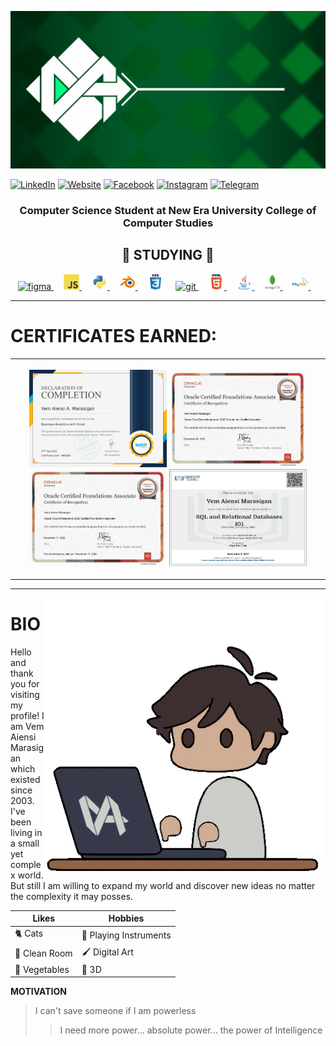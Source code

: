 ![MasterHead](https://github.com/VemAiensi/VemAiensi/blob/main/Assets/GitHub%20Banner.gif)

<p align="left">
    <a href="https://www.linkedin.com/in/">
        <img src="https://img.shields.io/badge/linkedin-%230077B5.svg?style=for-the-badge&logo=linkedin&logoColor=white" alt="LinkedIn"></a>
    <a href="mailto: vem.aiensi@gmail.com">
        <img src="https://img.shields.io/badge/Gmail-D14836?style=for-the-badge&logo=gmail&logoColor=white" alt="Website"></a>
    <a href="https://www.facebook.com/">
        <img src="https://img.shields.io/badge/Facebook-%231877F2.svg?style=for-the-badge&logo=Facebook&logoColor=white" alt="Facebook"></a>
    <a href="https://www.instagram.com/vem413n51/">
        <img src="https://img.shields.io/badge/Instagram-%23E4405F.svg?style=for-the-badge&logo=Instagram&logoColor=white" alt="Instagram"></a>
    <a href="https://t.me/">
        <img src="https://img.shields.io/badge/Telegram-2CA5E0?style=for-the-badge&logo=telegram&logoColor=white" alt="Telegram"></a>
</p>

<h3 align="center">Computer Science Student at New Era University College of Computer Studies</h3>


<h2 align="Center">📖 STUDYING 📖</h2>

<p align="center" >
  <a href="https://www.figma.com/" target="_blank" rel="noreferrer"> <img src="https://www.vectorlogo.zone/logos/figma/figma-icon.svg" alt="figma" width="5%"/> </a>  &nbsp &nbsp
  <a href="https://developer.mozilla.org/en-US/docs/Web/JavaScript" target="_blank" rel="noreferrer"> <img src="https://raw.githubusercontent.com/devicons/devicon/master/icons/javascript/javascript-original.svg" alt="javascript" width="5%"/> </a>  &nbsp &nbsp
  <a href="https://www.python.org" target="_blank" rel="noreferrer"> <img src="https://raw.githubusercontent.com/devicons/devicon/master/icons/python/python-original.svg" alt="python" width="5%"/> </a>  &nbsp &nbsp
  <a href="https://www.blender.org/" target="_blank"> <img src="https://github.com/VemAiensi/VemAiensi/blob/main/Assets/blender_icon_64x64.png" alt="blender" width="5%"/> </a> &nbsp &nbsp
  <a href="https://www.w3schools.com/css/" target="_blank"> <img src="https://raw.githubusercontent.com/devicons/devicon/master/icons/css3/css3-original-wordmark.svg" alt="css3" width="5%"/></a> &nbsp &nbsp
  <a href="https://git-scm.com/" target="_blank" rel="noreferrer"> <img src="https://www.vectorlogo.zone/logos/git-scm/git-scm-icon.svg" alt="git" width="5%"/> </a> &nbsp &nbsp
  <a href="https://www.w3.org/html/" target="_blank" rel="noreferrer"> <img src="https://raw.githubusercontent.com/devicons/devicon/master/icons/html5/html5-original-wordmark.svg" alt="html5" width="5%"/> </a> &nbsp &nbsp
  <a href="https://www.java.com" target="_blank" rel="noreferrer"> <img src="https://raw.githubusercontent.com/devicons/devicon/master/icons/java/java-original.svg" alt="java" width="5%"/> </a> &nbsp &nbsp
  <a href="https://www.mongodb.com/" target="_blank" rel="noreferrer"> <img src="https://raw.githubusercontent.com/devicons/devicon/master/icons/mongodb/mongodb-original-wordmark.svg" alt="mongodb" width="5%"/> </a> &nbsp &nbsp
  <a href="https://www.mysql.com/" target="_blank" rel="noreferrer"> <img src="https://raw.githubusercontent.com/devicons/devicon/master/icons/mysql/mysql-original-wordmark.svg" alt="mysql" width="5%"/> </a> &nbsp &nbsp
</p>

***

# CERTIFICATES EARNED:
<table>
    <th width="90%%">
      <p align="center" > 
        <img src="https://github.com/VemAiensi/VemAiensi/blob/main/Assets/Certificates/BAWE.png" width="45%"/>
        <img src="https://github.com/VemAiensi/VemAiensi/blob/main/Assets/Certificates/OCDM%20Certificate.png" width="45%"/><br> 
        <img src="https://github.com/VemAiensi/VemAiensi/blob/main/Assets/Certificates/OCI%20Certificate.png" width="45%"/>
        <img src="https://github.com/VemAiensi/VemAiensi/blob/main/Assets/Certificates/SQL%20RD%20101.png" width="45%"/>
      </p>
    </th>
</table>

***

<img align="right"  width=450
        src="https://github.com/VemAiensi/VemAiensi/blob/main/Assets/ImComputing-min.gif"/>
# BIO

Hello and thank you for visiting my profile!
I am Vem Aiensi Marasigan which existed since 2003. I've been living in a small yet complex world. But still I am willing to expand my world and discover new ideas no matter the complexity it may posses.

| **Likes** | **Hobbies** |
| --- | --- |
| 🐈 Cats | 🎵 Playing Instruments |
| 🧹 Clean Room | 🖌️ Digital Art |
| 🥬 Vegetables | 🧊 3D |

**MOTIVATION**
> I can't save someone if I am powerless
> > I need more power... absolute power... the power of Intelligence

